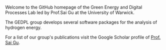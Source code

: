 Welcome to the GitHub homepage of the Green Energy and Digital Processes Lab led by Prof.Sai Gu at the University of Warwick. 

The GEDPL group develops several software packages for the analysis of hydrogen energy.

For a list of our group's publications visit the Google Scholar profile of [Prof. Sai Gu](https://scholar.google.com/citations?user=EufoqsMAAAAJ&hl=en&oi=ao).
